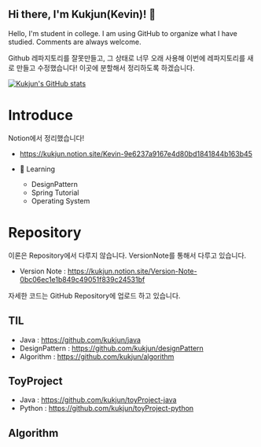 

## Hi there, I'm **Kukjun(Kevin)!** 👋

Hello, I'm student in college. I am using GitHub to organize what I have studied. Comments are always welcome.

Github 레파지토리를 잘못만들고, 그 상태로 너무 오래 사용해 이번에 레파지토리를 새로 만들고 수정했습니다! 이곳에 분할해서 정리하도록 하겠습니다.

[![Kukjun's GitHub stats](https://github-readme-stats.vercel.app/api?username=kukjun)](https://github.com/anuraghazra/github-readme-stats)

# Introduce

Notion에서 정리했습니다!

* https://kukjun.notion.site/Kevin-9e6237a9167e4d80bd1841844b163b45

* 🌱 Learning
  * DesignPattern
  * Spring Tutorial
  * Operating System



# Repository

이론은 Repository에서 다루지 않습니다. VersionNote를 통해서 다루고 있습니다.

* Version Note : https://kukjun.notion.site/Version-Note-0bc06ec1e1b849c49051f839c24531bf

자세한 코드는 GitHub Repository에 업로드 하고 있습니다.

## TIL
* Java : https://github.com/kukjun/java
* DesignPattern : https://github.com/kukjun/designPattern
* Algorithm : https://github.com/kukjun/algorithm

## ToyProject
* Java : https://github.com/kukjun/toyProject-java
* Python : https://github.com/kukjun/toyProject-python

## Algorithm


<!--
**kukjun/kukjun** is a ✨ _special_ ✨ repository because its `README.md` (this file) appears on your GitHub profile.

Here are some ideas to get you started:

- 🔭 I’m currently working on ...
- 🌱 I’m currently learning ...
- 👯 I’m looking to collaborate on ...
- 🤔 I’m looking for help with ...
- 💬 Ask me about ...
- 📫 How to reach me: ...
- 😄 Pronouns: ...
- ⚡ Fun fact: ...
  -->
